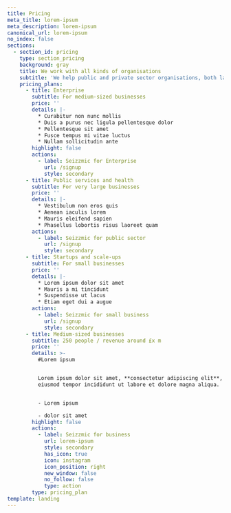 ```yaml
---
title: Pricing
meta_title: lorem-ipsum
meta_description: lorem-ipsum
canonical_url: lorem-ipsum
no_index: false
sections:
  - section_id: pricing
    type: section_pricing
    background: gray
    title: We work with all kinds of organisations
    subtitle: 'We help public and private sector organisations, both large and small.'
    pricing_plans:
      - title: Enterprise
        subtitle: For medium-sized businesses
        price: ''
        details: |-
          * Curabitur non nunc mollis
          * Duis a purus nec ligula pellentesque dolor
          * Pellentesque sit amet
          * Fusce tempus mi vitae luctus
          * Nullam sollicitudin ante
        highlight: false
        actions:
          - label: Seizzmic for Enterprise
            url: /signup
            style: secondary
      - title: Public services and health
        subtitle: For very large businesses
        price: ''
        details: |-
          * Vestibulum non eros quis
          * Aenean iaculis lorem
          * Mauris eleifend sapien
          * Phasellus lobortis risus laoreet quam
        actions:
          - label: Seizzmic for public sector
            url: /signup
            style: secondary
      - title: Startups and scale-ups
        subtitle: For small businesses
        price: ''
        details: |-
          * Lorem ipsum dolor sit amet
          * Mauris a mi tincidunt
          * Suspendisse ut lacus
          * Etiam eget dui a augue
        actions:
          - label: Seizzmic for small business
            url: /signup
            style: secondary
      - title: Medium-sized businesses
        subtitle: 250 people / revenue around £x m
        price: ''
        details: >-
          #Lorem ipsum


          Lorem ipsum dolor sit amet, **consectetur adipiscing elit**, sed do
          eiusmod tempor incididunt ut labore et dolore magna aliqua.


          - Lorem ipsum

          - dolor sit amet
        highlight: false
        actions:
          - label: Seizzmic for business
            url: lorem-ipsum
            style: secondary
            has_icon: true
            icon: instagram
            icon_position: right
            new_window: false
            no_follow: false
            type: action
        type: pricing_plan
template: landing
---
```

